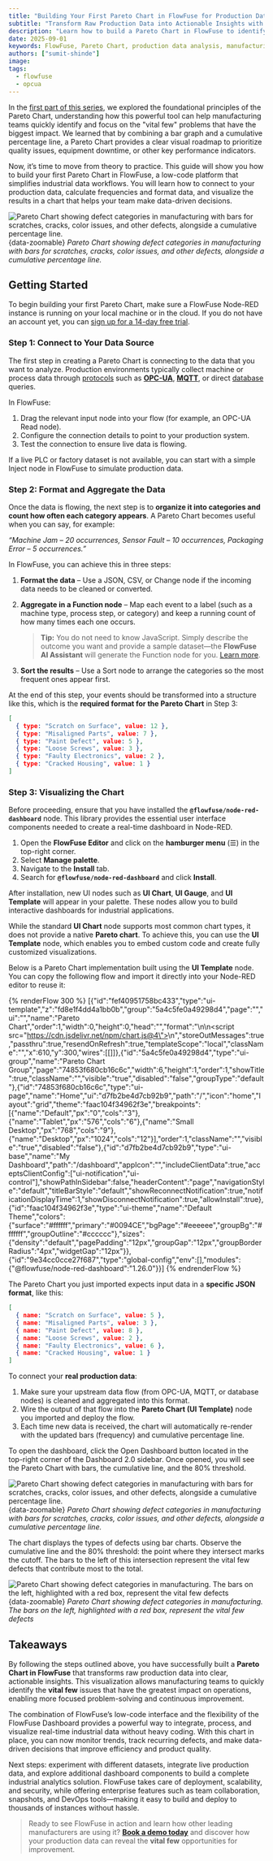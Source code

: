 ```yaml
---
title: "Building Your First Pareto Chart in FlowFuse for Production Data"
subtitle: "Transform Raw Production Data into Actionable Insights with a Visual Pareto Analysis"
description: "Learn how to build a Pareto Chart in FlowFuse to identify the vital few defects in your production data. Step-by-step guide with live data integration, visualization, and actionable insights."
date: 2025-09-01
keywords: FlowFuse, Pareto Chart, production data analysis, manufacturing analytics, Node-RED dashboard, industrial data visualization, defect tracking, real-time monitoring
authors: ["sumit-shinde"]
image: 
tags:
  - flowfuse
  - opcua
---
```


In the [first part of this series](/blog/2025/08/pareto-chart-manufacturing-guide/), we explored the foundational principles of the Pareto Chart, understanding how this powerful tool can help manufacturing teams quickly identify and focus on the "vital few" problems that have the biggest impact. We learned that by combining a bar graph and a cumulative percentage line, a Pareto Chart provides a clear visual roadmap to prioritize quality issues, equipment downtime, or other key performance indicators.

<!--more-->

Now, it’s time to move from theory to practice. This guide will show you how to build your first Pareto Chart in FlowFuse, a low-code platform that simplifies industrial data workflows. You will learn how to connect to your production data, calculate frequencies and format data, and visualize the results in a chart that helps your team make data-driven decisions.

![Pareto Chart showing defect categories in manufacturing with bars for scratches, cracks, color issues, and other defects, alongside a cumulative percentage line.](./images/pareto-chart.png){data-zoomable}
_Pareto Chart showing defect categories in manufacturing with bars for scratches, cracks, color issues, and other defects, alongside a cumulative percentage line._

## Getting Started

To begin building your first Pareto Chart, make sure a FlowFuse Node-RED instance is running on your local machine or in the cloud. If you do not have an account yet, you can [sign up for a 14-day free trial](https://app.flowfuse.com/).

### Step 1: Connect to Your Data Source

The first step in creating a Pareto Chart is connecting to the data that you want to analyze. Production environments typically collect machine or process data through [protocols](/node-red/protocol/) such as **[OPC-UA](/blog/2025/07/reading-and-writing-plc-data-using-opc-ua/)**, **[MQTT](/blog/2024/06/how-to-use-mqtt-in-node-red/)**, or direct [database](/node-red/database/) queries.

In FlowFuse:

1. Drag the relevant input node into your flow (for example, an OPC-UA Read node).
2. Configure the connection details to point to your production system.
3. Test the connection to ensure live data is flowing.

If a live PLC or factory dataset is not available, you can start with a simple Inject node in FlowFuse to simulate production data.

### Step 2: Format and Aggregate the Data

Once the data is flowing, the next step is to **organize it into categories and count how often each category appears**. A Pareto Chart becomes useful when you can say, for example:

*“Machine Jam – 20 occurrences, Sensor Fault – 10 occurrences, Packaging Error – 5 occurrences.”*

In FlowFuse, you can achieve this in three steps:

1. **Format the data** – Use a JSON, CSV, or Change node if the incoming data needs to be cleaned or converted.

2. **Aggregate in a Function node** – Map each event to a label (such as a machine type, process step, or category) and keep a running count of how many times each one occurs.

   > **Tip:** You do not need to know JavaScript. Simply describe the outcome you want and provide a sample dataset—the **FlowFuse AI Assistant** will generate the Function node for you. [Learn more](/blog/2025/07/flowfuse-ai-assistant-better-node-red-manufacturing/).

3. **Sort the results** – Use a Sort node to arrange the categories so the most frequent ones appear first.

At the end of this step, your events should be transformed into a structure like this, which is the **required format for the Pareto Chart** in Step 3:

```json
[
  { type: "Scratch on Surface", value: 12 },
  { type: "Misaligned Parts", value: 7 },
  { type: "Paint Defect", value: 5 },
  { type: "Loose Screws", value: 3 },
  { type: "Faulty Electronics", value: 2 },
  { type: "Cracked Housing", value: 1 }
]
```

### Step 3: Visualizing the Chart

Before proceeding, ensure that you have installed the **`@flowfuse/node-red-dashboard`** node. This library provides the essential user interface components needed to create a real-time dashboard in Node-RED.

1. Open the **FlowFuse Editor** and click on the **hamburger menu** (☰) in the top-right corner.
2. Select **Manage palette**.
3. Navigate to the **Install** tab.
4. Search for **`@flowfuse/node-red-dashboard`** and click **Install**.

After installation, new UI nodes such as **UI Chart**, **UI Gauge**, and **UI Template** will appear in your palette. These nodes allow you to build interactive dashboards for industrial applications.

While the standard **UI Chart** node supports most common chart types, it does not provide a native **Pareto chart**. To achieve this, you can use the **UI Template** node, which enables you to embed custom code and create fully customized visualizations.

Below is a Pareto Chart implementation built using the **UI Template** node. You can copy the following flow and import it directly into your Node-RED editor to reuse it:

{% renderFlow 300 %}
[{"id":"fef40951758bc433","type":"ui-template","z":"fd8e1f4dd4a1bb0b","group":"5a4c5fe0a49298d4","page":"","ui":"","name":"Pareto Chart","order":1,"width":0,"height":0,"head":"","format":"<template>\n    <canvas ref=\"chart\" />\n</template>\n\n<script src=\"https://cdn.jsdelivr.net/npm/chart.js@4\"></script>\n<script>\n    export default {\n        mounted() {\n            // Register a listener for incoming data from Node-RED\n            this.$socket.on('msg-input:' + this.id, this.onInput);\n            \n            // Check every 100ms if Chart.js is loaded, then draw the chart\n            let interval = setInterval(() => {\n                if (window.Chart) {\n                    clearInterval(interval);\n                    this.draw();\n                }\n            }, 100);\n        },\n        methods: {\n            draw() {\n                // Get the canvas element to draw the chart on\n                const ctx = this.$refs.chart;\n                \n                // Initialize the chart with no data\n                const chart = new Chart(ctx, {\n                    type: 'bar', // This is the default type\n                    data: {\n                        labels: [],\n                        datasets: []\n                    },\n                    options: {\n                        responsive: true,\n                        interaction: {\n                            mode: 'index',\n                            intersect: false,\n                        },\n                        scales: {\n                            // Left Y-axis for the bars (counts)\n                            y: {\n                                type: 'linear',\n                                display: true,\n                                position: 'left',\n                                title: {\n                                    display: true,\n                                    text: 'Frequency'\n                                },\n                                beginAtZero: true\n                            },\n                            // Right Y-axis for the cumulative line (percentages)\n                            y1: {\n                                type: 'linear',\n                                display: true,\n                                position: 'right',\n                                title: {\n                                    display: true,\n                                    text: 'Cumulative %'\n                                },\n                                // Do not display grid lines for this axis\n                                grid: {\n                                    drawOnChartArea: false,\n                                },\n                                // Ensure the percentage scale goes to 100%\n                                max: 100\n                            }\n                        }\n                    }\n                });\n                \n                // Make the chart object accessible to other methods\n                this.chart = chart;\n            },\n            onInput(msg) {\n                // Get the raw data from the incoming message payload\n                const rawData = msg.payload;\n\n                // Sort the data in descending order based on the count/value\n                rawData.sort((a, b) => b.count - a.count);\n\n                let cumulativeSum = 0;\n                const total = rawData.reduce((sum, item) => sum + item.count, 0);\n\n                const labels = [];\n                const barData = [];\n                const lineData = [];\n\n                // Process the sorted data to build chart datasets\n                rawData.forEach(item => {\n                    labels.push(item.type);\n                    barData.push(item.count);\n\n                    // Calculate cumulative sum and percentage\n                    cumulativeSum += item.count;\n                    const cumulativePercentage = (cumulativeSum / total) * 100;\n                    lineData.push(cumulativePercentage);\n                });\n\n                // Update the chart's data and labels\n                this.chart.data.labels = labels;\n                this.chart.data.datasets = [\n                    {\n                        type: 'bar',\n                        label: 'Frequency',\n                        data: barData,\n                        backgroundColor: 'rgba(54, 162, 235, 0.6)',\n                        yAxisID: 'y'\n                    },\n                    {\n                        type: 'line',\n                        label: 'Cumulative Percentage',\n                        data: lineData,\n                        borderColor: 'rgb(255, 99, 132)',\n                        backgroundColor: 'rgba(255, 99, 132, 0.4)',\n                        fill: false,\n                        yAxisID: 'y1'\n                    }\n                ];\n\n                // Redraw the chart to show the new data\n                this.chart.update();\n            }\n        }\n    }\n</script>","storeOutMessages":true,"passthru":true,"resendOnRefresh":true,"templateScope":"local","className":"","x":610,"y":300,"wires":[[]]},{"id":"5a4c5fe0a49298d4","type":"ui-group","name":"Pareto Chart Group","page":"74853f680cb16c6c","width":6,"height":1,"order":1,"showTitle":true,"className":"","visible":"true","disabled":"false","groupType":"default"},{"id":"74853f680cb16c6c","type":"ui-page","name":"Home","ui":"d7fb2be4d7cb92b9","path":"/","icon":"home","layout":"grid","theme":"faac104f34962f3e","breakpoints":[{"name":"Default","px":"0","cols":"3"},{"name":"Tablet","px":"576","cols":"6"},{"name":"Small Desktop","px":"768","cols":"9"},{"name":"Desktop","px":"1024","cols":"12"}],"order":1,"className":"","visible":"true","disabled":"false"},{"id":"d7fb2be4d7cb92b9","type":"ui-base","name":"My Dashboard","path":"/dashboard","appIcon":"","includeClientData":true,"acceptsClientConfig":["ui-notification","ui-control"],"showPathInSidebar":false,"headerContent":"page","navigationStyle":"default","titleBarStyle":"default","showReconnectNotification":true,"notificationDisplayTime":1,"showDisconnectNotification":true,"allowInstall":true},{"id":"faac104f34962f3e","type":"ui-theme","name":"Default Theme","colors":{"surface":"#ffffff","primary":"#0094CE","bgPage":"#eeeeee","groupBg":"#ffffff","groupOutline":"#cccccc"},"sizes":{"density":"default","pagePadding":"12px","groupGap":"12px","groupBorderRadius":"4px","widgetGap":"12px"}},{"id":"9e34cc0cce27f687","type":"global-config","env":[],"modules":{"@flowfuse/node-red-dashboard":"1.26.0"}}]
{% endrenderFlow %}

The Pareto Chart you just imported expects input data in a **specific JSON format**, like this:

```json
[
  { name: "Scratch on Surface", value: 5 },
  { name: "Misaligned Parts", value: 3 },
  { name: "Paint Defect", value: 8 },
  { name: "Loose Screws", value: 2 },
  { name: "Faulty Electronics", value: 6 },
  { name: "Cracked Housing", value: 1 }
]
```

To connect your **real production data**:

1. Make sure your upstream data flow (from OPC-UA, MQTT, or database nodes) is cleaned and aggregated into this format.
2. Wire the output of that flow into the **Pareto Chart (UI Template)** node you imported and deploy the flow.
3. Each time new data is received, the chart will automatically re-render with the updated bars (frequency) and cumulative percentage line.

To open the dashboard, click the Open Dashboard button located in the top-right corner of the Dashboard 2.0 sidebar. Once opened, you will see the Pareto Chart with bars, the cumulative line, and the 80% threshold.

![Pareto Chart showing defect categories in manufacturing with bars for scratches, cracks, color issues, and other defects, alongside a cumulative percentage line.](./images/pareto-chart.png){data-zoomable}
_Pareto Chart showing defect categories in manufacturing with bars for scratches, cracks, color issues, and other defects, alongside a cumulative percentage line._

The chart displays the types of defects using bar charts. Observe the cumulative line and the 80% threshold: the point where they intersect marks the cutoff. The bars to the left of this intersection represent the vital few defects that contribute most to the total.

![Pareto Chart showing defect categories in manufacturing. The bars on the left, highlighted with a red box, represent the vital few defects](./images/pareto-chart-decoded.png){data-zoomable}
_Pareto Chart showing defect categories in manufacturing. The bars on the left, highlighted with a red box, represent the vital few defects_

## Takeaways

By following the steps outlined above, you have successfully built a **Pareto Chart in FlowFuse** that transforms raw production data into clear, actionable insights. This visualization allows manufacturing teams to quickly identify the **vital few** issues that have the greatest impact on operations, enabling more focused problem-solving and continuous improvement.

The combination of FlowFuse’s low-code interface and the flexibility of the FlowFuse Dashboard provides a powerful way to integrate, process, and visualize real-time industrial data without heavy coding. With this chart in place, you can now monitor trends, track recurring defects, and make data-driven decisions that improve efficiency and product quality.

Next steps: experiment with different datasets, integrate live production data, and explore additional dashboard components to build a complete industrial analytics solution. FlowFuse takes care of deployment, scalability, and security, while offering enterprise features such as team collaboration, snapshots, and DevOps tools—making it easy to build and deploy to thousands of instances without hassle.

> Ready to see FlowFuse in action and learn how other leading manufacturers are using it? **[Book a demo today](/book-demo/)** and discover how your production data can reveal the **vital few** opportunities for improvement.
